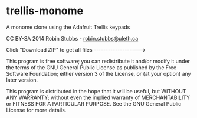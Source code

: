 trellis-monome
==============

A monome clone using the Adafruit Trellis keypads 

CC BY-SA 2014 Robin Stubbs - robin.stubbs@uleth.ca

Click "Download ZIP" to get all files ------------------->


This program is free software; you can redistribute it and/or modify it under the terms of the GNU General Public License as published by the Free Software Foundation; either version 3 of the License, or (at your option) any later version.

This program is distributed in the hope that it will be useful, but WITHOUT ANY WARRANTY; without even the implied warranty of MERCHANTABILITY or FITNESS FOR A PARTICULAR PURPOSE.  See the GNU General Public License for more details.
